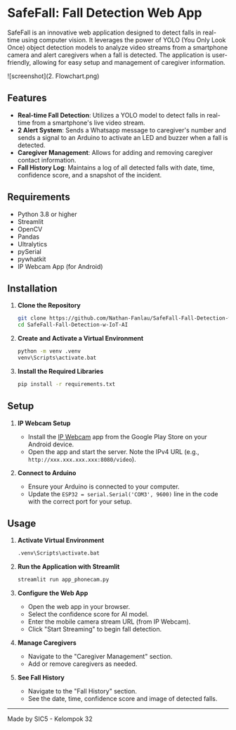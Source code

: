 # SafeFall: Fall Detection Web App

SafeFall is an innovative web application designed to detect falls in real-time using computer vision. It leverages the power of YOLO (You Only Look Once) object detection models to analyze video streams from a smartphone camera and alert caregivers when a fall is detected. The application is user-friendly, allowing for easy setup and management of caregiver information.

![screenshot](2. Flowchart.png)

## Features

- **Real-time Fall Detection**: Utilizes a YOLO model to detect falls in real-time from a smartphone's live video stream.
- **2 Alert System**: Sends a Whatsapp message to caregiver's number and sends a signal to an Arduino to activate an LED and buzzer when a fall is detected.
- **Caregiver Management**: Allows for adding and removing caregiver contact information.
- **Fall History Log**: Maintains a log of all detected falls with date, time, confidence score, and a snapshot of the incident.

## Requirements

- Python 3.8 or higher
- Streamlit
- OpenCV
- Pandas
- Ultralytics
- pySerial
- pywhatkit
- IP Webcam App (for Android)

## Installation

1. **Clone the Repository**
    ```bash
    git clone https://github.com/Nathan-Fanlau/SafeFall-Fall-Detection-w-IoT-AI.git
    cd SafeFall-Fall-Detection-w-IoT-AI
    ```
    
2. **Create and Activate a Virtual Environment**
    ```bash
    python -m venv .venv
    venv\Scripts\activate.bat
    ```

3. **Install the Required Libraries**
    ```bash
    pip install -r requirements.txt
    ```

## Setup

1. **IP Webcam Setup**
   - Install the [IP Webcam](https://play.google.com/store/apps/details?id=com.pas.webcam) app from the Google Play Store on your Android device.
   - Open the app and start the server. Note the IPv4 URL (e.g., `http://xxx.xxx.xxx.xxx:8080/video`).

2. **Connect to Arduino**
   - Ensure your Arduino is connected to your computer.
   - Update the `ESP32 = serial.Serial('COM3', 9600)` line in the code with the correct port for your setup.

## Usage

1. **Activate Virtual Environment**
    ```bash
    .venv\Scripts\activate.bat
    ```

2. **Run the Application with Streamlit**
    ```bash
    streamlit run app_phonecam.py
    ```

3. **Configure the Web App**
   - Open the web app in your browser.
   - Select the confidence score for AI model.
   - Enter the mobile camera stream URL (from IP Webcam).
   - Click "Start Streaming" to begin fall detection.

4. **Manage Caregivers**
   - Navigate to the "Caregiver Management" section.
   - Add or remove caregivers as needed.

5. **See Fall History**
   - Navigate to the "Fall History" section.
   - See the date, time, confidence score and image of detected falls.

---

Made by SIC5 - Kelompok 32
